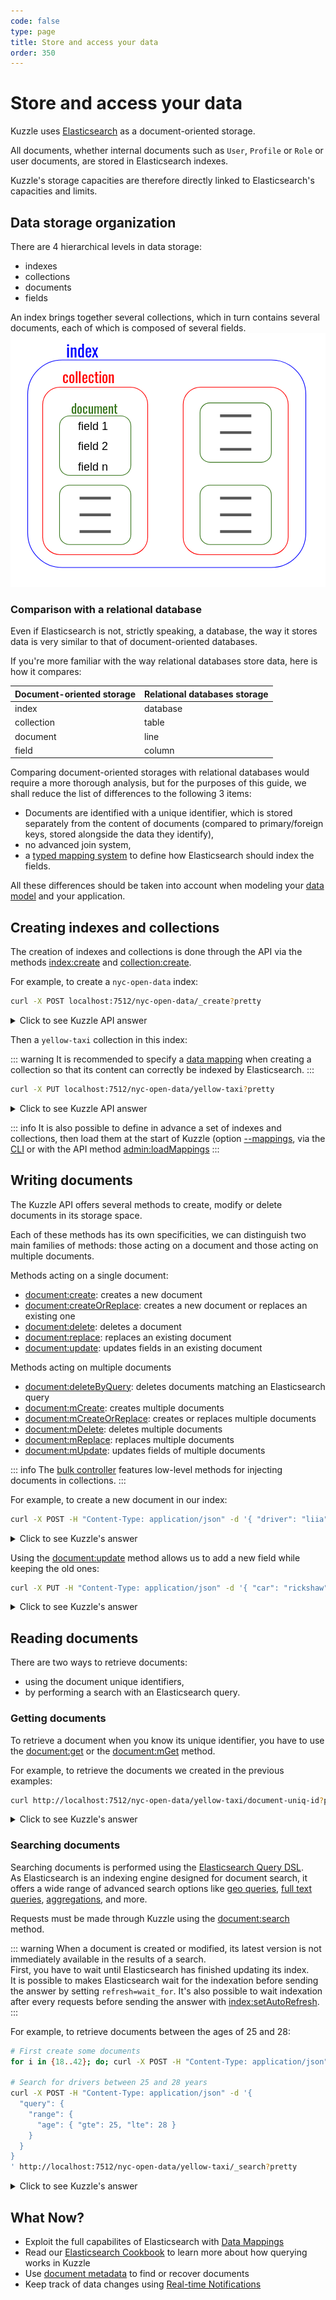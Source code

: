 ```yaml
---
code: false
type: page
title: Store and access your data
order: 350
---
```


# Store and access your data

Kuzzle uses [Elasticsearch](https://www.elastic.co/products/elasticsearch) as a document-oriented storage.  

All documents, whether internal documents such as `User`, `Profile` or `Role` or user documents, are stored in Elasticsearch indexes.  

Kuzzle's storage capacities are therefore directly linked to Elasticsearch's capacities and limits.  

## Data storage organization

There are 4 hierarchical levels in data storage: 
  - indexes
  - collections
  - documents
  - fields

An index brings together several collections, which in turn contains several documents, each of which is composed of several fields.  
![data storage organization](./data-storage-organization.png)

### Comparison with a relational database

Even if Elasticsearch is not, strictly speaking, a database, the way it stores data is very similar to that of document-oriented databases.  

If you're more familiar with the way relational databases store data, here is how it compares:

| Document-oriented storage | Relational databases storage |
| --------------------- | -------------- | 
| index | database | 
| collection | table |
| document | line |
| field | column |

Comparing document-oriented storages with relational databases would require a more thorough analysis, but for the purposes of this guide, we shall reduce the list of differences to the following 3 items:
  - Documents are identified with a unique identifier, which is stored separately from the content of documents (compared to primary/foreign keys, stored alongside the data they identify),
  - no advanced join system,
  - a [typed mapping system](/core/1/guides/essentials/database-mappings/#properties-types-definition) to define how Elasticsearch should index the fields.

All these differences should be taken into account when modeling your [data model](/core/1/guides/essentials/database-mappings) and your application.  

## Creating indexes and collections

The creation of indexes and collections is done through the API via the methods [index:create](/core/1/api/controllers/index/create) and [collection:create](/core/1/api/controllers/collection/create).  

For example, to create a `nyc-open-data` index:

```bash
curl -X POST localhost:7512/nyc-open-data/_create?pretty
```

<details><summary>Click to see Kuzzle API answer</summary>
<pre>
{
  "requestId": "e9ab8d1a-ea1a-4fdd-ad50-07c82245d88c",
  "status": 200,
  "error": null,
  "controller": "index",
  "action": "create",
  "collection": null,
  "index": "nyc-open-data",
  "volatile": null,
  "result": {
    "acknowledged": true,
    "shards_acknowledged": true,
    "index": "nyc-open-data"
  }
}
</pre>
</details>

Then a `yellow-taxi` collection in this index:

::: warning
It is recommended to specify a [data mapping](/core/1/guides/essentials/database-mappings) when creating a collection so that its content can correctly be indexed by Elasticsearch.
:::

```bash
curl -X PUT localhost:7512/nyc-open-data/yellow-taxi?pretty
```

<details><summary>Click to see Kuzzle API answer</summary>
<pre>
{
  "requestId": "1d5b7afe-9d81-4c0e-92bc-aa57b24c35eb",
  "status": 200,
  "error": null,
  "controller": "collection",
  "action": "create",
  "collection": "yellow-taxi",
  "index": "nyc-open-data",
  "volatile": null,
  "result": {
    "acknowledged": true
  }
}
</pre>
</details>

::: info
It is also possible to define in advance a set of indexes and collections, then load them at the start of Kuzzle (option [--mappings](/core/1/guides/essentials/cli/#start), via the [CLI](/core/1/guides/essentials/cli/#loadmappings) or with the API method [admin:loadMappings](/core/1/api/controllers/admin/load-mappings)
:::

## Writing documents

The Kuzzle API offers several methods to create, modify or delete documents in its storage space.  

Each of these methods has its own specificities, we can distinguish two main families of methods: those acting on a document and those acting on multiple documents.

Methods acting on a single document:
  - [document:create](/core/1/api/controllers/document/create): creates a new document
  - [document:createOrReplace](/core/1/api/controllers/document/create): creates a new document or replaces an existing one
  - [document:delete](/core/1/api/controllers/document/delete): deletes a document
  - [document:replace](/core/1/api/controllers/document/replace): replaces an existing document
  - [document:update](/core/1/api/controllers/document/update): updates fields in an existing document

Methods acting on multiple documents
  - [document:deleteByQuery](/core/1/api/controllers/document/delete-by-query): deletes documents matching an Elasticsearch query
  - [document:mCreate](/core/1/api/controllers/document/m-create): creates multiple documents
  - [document:mCreateOrReplace](/core/1/api/controllers/document/m-create-or-replace): creates or replaces multiple documents
  - [document:mDelete](/core/1/api/controllers/document/m-delete): deletes multiple documents
  - [document:mReplace](/core/1/api/controllers/document/m-replace): replaces multiple documents
  - [document:mUpdate](/core/1/api/controllers/document/m-update): updates fields of multiple documents

::: info 
The [bulk controller](/core/1/api/controllers/bulk) features low-level methods for injecting documents in collections.
:::

For example, to create a new document in our index:

```bash
curl -X POST -H "Content-Type: application/json" -d '{ "driver": "liia", "arriveAt": "2019-07-26"  }' http://localhost:7512/nyc-open-data/yellow-taxi/document-uniq-id/_create?pretty
```

<details><summary>Click to see Kuzzle's answer</summary>
<pre>
{
  "requestId": "e146e2a5-ff5b-4b6f-a603-8cde43f353fe",
  "status": 200,
  "error": null,
  "controller": "document",
  "action": "create",
  "collection": "yellow-taxi",
  "index": "nyc-open-data",
  "volatile": null,
  "result": {
    "_index": "nyc-open-data",
    "_type": "yellow-taxi",
    "_id": "document-uniq-id", // Document ID
    "_version": 1,
    "result": "created",
    "created": true,
    "_source": {                   // Document body
      "driver": "liia",
      "arriveAt": "2019-07-26",
      "_kuzzle_info": {            // Kuzzle metadata
        "author": "-1",
        "createdAt": 1561443009768,
        "updatedAt": null,
        "updater": null,
        "active": true,
        "deletedAt": null
      }
    }
  }
}
</pre>
</details>

Using the [document:update](/core/1/api/controllers/document/update) method allows us to add a new field while keeping the old ones:

```bash
curl -X PUT -H "Content-Type: application/json" -d '{ "car": "rickshaw"  }' http://localhost:7512/nyc-open-data/yellow-taxi/document-uniq-id/_update?pretty
```

<details><summary>Click to see Kuzzle's answer</summary>
<pre>
{
  "requestId": "1be6c9e6-2626-4f85-ad64-d1cc248c7bee",
  "status": 200,
  "error": null,
  "controller": "document",
  "action": "update",
  "collection": "yellow-taxi",
  "index": "nyc-open-data",
  "volatile": null,
  "result": {
    "_index": "nyc-open-data",
    "_type": "yellow-taxi",
    "_id": "document-uniq-id",
    "_version": 2,
    "result": "updated"
  }
}
</pre>
</details>

## Reading documents

There are two ways to retrieve documents:
  - using the document unique identifiers,
  - by performing a search with an Elasticsearch query.

### Getting documents

To retrieve a document when you know its unique identifier, you have to use the [document:get](/core/1/api/controllers/document/get) or the [document:mGet](/core/1/api/controllers/document/m-get) method.

For example, to retrieve the documents we created in the previous examples:

```bash
curl http://localhost:7512/nyc-open-data/yellow-taxi/document-uniq-id?pretty
```

<details><summary>Click to see Kuzzle's answer</summary>
<pre>
{
  "requestId": "62af64c8-5dc6-48c1-942b-2604bf97686e",
  "status": 200,
  "error": null,
  "controller": "document",
  "action": "get",
  "collection": "yellow-taxi",
  "index": "nyc-open-data",
  "volatile": null,
  "result": {
    "_index": "nyc-open-data",
    "_type": "yellow-taxi",
    "_id": "document-uniq-id",
    "_version": 2,
    "found": true,
    "_source": {
      "driver": "liia",
      "arriveAt": "2019-07-26",
      "_kuzzle_info": {
        "author": "-1",
        "createdAt": 1561443222474,
        "updatedAt": 1561443279526,
        "updater": "-1",
        "active": true,
        "deletedAt": null
      },
      "car": "rickshaw"
    }
  }
}
</pre>
</details>

### Searching documents

Searching documents is performed using the [Elasticsearch Query DSL](https://www.elastic.co/guide/en/elasticsearch/reference/5.6/query-dsl.html).  
As Elasticsearch is an indexing engine designed for document search, it offers a wide range of advanced search options like [geo queries](https://www.elastic.co/guide/en/elasticsearch/reference/5.6/geo-queries.html), [full text queries](https://www.elastic.co/guide/en/elasticsearch/reference/5.6/full-text-queries.html), [aggregations](https://www.elastic.co/guide/en/elasticsearch/reference/5.6/search-aggregations.html), and more.  

Requests must be made through Kuzzle using the [document:search](/core/1/api/controllers/document/search) method.

::: warning
When a document is created or modified, its latest version is not immediately available in the results of a search.  
First, you have to wait until Elasticsearch has finished updating its index.  
It is possible to makes Elasticsearch wait for the indexation before sending the answer by setting `refresh=wait_for`. It's also possible to wait indexation after every requests before sending the answer with [index:setAutoRefresh](/core/1/api/controllers/index/set-auto-refresh).
::: 

For example, to retrieve documents between the ages of 25 and 28:

```bash
# First create some documents
for i in {18..42}; do; curl -X POST -H "Content-Type: application/json" -d "{ \"driver\": \"driver-$i\", \"age\": $i  }" http://localhost:7512/nyc-open-data/yellow-taxi/_create &; sleep 0.05; done

# Search for drivers between 25 and 28 years
curl -X POST -H "Content-Type: application/json" -d '{ 
  "query": { 
    "range": { 
      "age": { "gte": 25, "lte": 28 } 
    } 
  }  
}
' http://localhost:7512/nyc-open-data/yellow-taxi/_search?pretty

```

<details><summary>Click to see Kuzzle's answer</summary>
<pre>
{
  "requestId": "836768a4-0b46-447a-b4c5-8932101f24de",
  "status": 200,
  "error": null,
  "controller": "document",
  "action": "search",
  "collection": "yellow-taxi",
  "index": "nyc-open-data",
  "volatile": null,
  "result": {
    "took": 12,
    "timed_out": false,
    "hits": [
      {
        "_index": "nyc-open-data",
        "_type": "yellow-taxi",
        "_id": "AWuNXWff6MDMyQmSeEuT",
        "_score": 1,
        "_source": {
          "driver": "driver-27",
          "age": 27,
          "_kuzzle_info": {
            "author": "-1",
            "createdAt": 1561444837342,
            "updatedAt": null,
            "updater": null,
            "active": true,
            "deletedAt": null
          }
        }
      },
      {
        "_index": "nyc-open-data",
        "_type": "yellow-taxi",
        "_id": "AWuNXWd46MDMyQmSeEuR",
        "_score": 1,
        "_source": {
          "driver": "driver-25",
          "age": 25,
          "_kuzzle_info": {
            "author": "-1",
            "createdAt": 1561444837239,
            "updatedAt": null,
            "updater": null,
            "active": true,
            "deletedAt": null
          }
        }
      },
      {
        "_index": "nyc-open-data",
        "_type": "yellow-taxi",
        "_id": "AWuNXWgQ6MDMyQmSeEuU",
        "_score": 1,
        "_source": {
          "driver": "driver-28",
          "age": 28,
          "_kuzzle_info": {
            "author": "-1",
            "createdAt": 1561444837391,
            "updatedAt": null,
            "updater": null,
            "active": true,
            "deletedAt": null
          }
        }
      },
      {
        "_index": "nyc-open-data",
        "_type": "yellow-taxi",
        "_id": "AWuNXWer6MDMyQmSeEuS",
        "_score": 1,
        "_source": {
          "driver": "driver-26",
          "age": 26,
          "_kuzzle_info": {
            "author": "-1",
            "createdAt": 1561444837290,
            "updatedAt": null,
            "updater": null,
            "active": true,
            "deletedAt": null
          }
        }
      }
    ],
    "total": 4,
    "max_score": 1
  }
}
</pre>
</details>

## What Now?

- Exploit the full capabilites of Elasticsearch with [Data Mappings](/core/1/guides/essentials/database-mappings)
- Read our [Elasticsearch Cookbook](/core/1/guides/cookbooks/elasticsearch) to learn more about how querying works in Kuzzle
- Use [document metadata](/core/1/guides/essentials/document-metadata/) to find or recover documents
- Keep track of data changes using [Real-time Notifications](/core/1/guides/essentials/real-time/)
